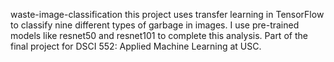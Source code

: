 waste-image-classification
this project uses transfer learning in TensorFlow to classify nine different types of garbage in images. I use pre-trained models like resnet50 and resnet101 to complete this analysis.
Part of the final project for DSCI 552: Applied Machine Learning at USC.
